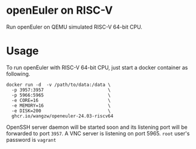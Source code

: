 # openEuler on RISC-V

Run openEuler on QEMU simulated RISC-V 64-bit CPU.

# Usage

To run openEuler with RISC-V 64-bit CPU, just start a docker container as following.

```shell
docker run -d  -v /path/to/data:/data \
  -p 3957:3957                        \
  -p 5966:5965                        \
  -e CORE=16                          \
  -e MEMORY=16                        \
  -e DISK=200                         \
  ghcr.io/wangzw/openeuler-24.03-riscv64
```

OpenSSH server daemon will be started soon and its listening port will be forwarded to port `3957`.
A VNC server is listening on port 5965. `root` user's password is `vagrant`
